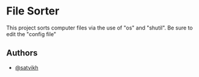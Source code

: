 
# File Sorter
This project sorts computer files via the use of "os" and "shutil". Be sure to edit the "config file"

## Authors

- [@satvikh](https://www.github.com/satvikh)

